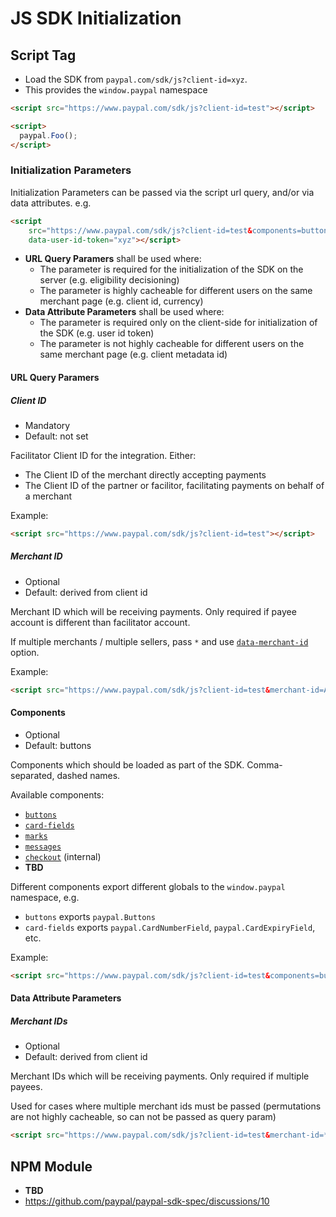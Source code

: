 # JS SDK Initialization

## Script Tag

- Load the SDK from `paypal.com/sdk/js?client-id=xyz`.
- This provides the `window.paypal` namespace

```html
<script src="https://www.paypal.com/sdk/js?client-id=test"></script>

<script>
  paypal.Foo();
</script>
```

### Initialization Parameters

Initialization Parameters can be passed via the script url query, and/or via data attributes. e.g.

```html
<script
    src="https://www.paypal.com/sdk/js?client-id=test&components=buttons"
    data-user-id-token="xyz"></script>
```

- **URL Query Paramers** shall be used where:
  - The parameter is required for the initialization of the SDK on the server (e.g. eligibility decisioning)
  - The parameter is highly cacheable for different users on the same merchant page (e.g. client id, currency)
- **Data Attribute Parameters** shall be used where:
  - The parameter is required only on the client-side for initialization of the SDK (e.g. user id token)
  - The parameter is not highly cacheable for different users on the same merchant page (e.g. client metadata id)

#### URL Query Paramers

##### Client ID

- Mandatory
- Default: not set

Facilitator Client ID for the integration. Either:

- The Client ID of the merchant directly accepting payments
- The Client ID of the partner or facilitor, facilitating payments on behalf of a merchant

Example:

```html
<script src="https://www.paypal.com/sdk/js?client-id=test"></script>
```

##### Merchant ID

- Optional
- Default: derived from client id

Merchant ID which will be receiving payments. Only required if payee account is different than facilitator account.

If multiple merchants / multiple sellers, pass `*` and use [`data-merchant-id`](#merchant-ids) option.

Example:

```html
<script src="https://www.paypal.com/sdk/js?client-id=test&merchant-id=ABC123"></script>
```

#### Components

- Optional
- Default: buttons

Components which should be loaded as part of the SDK. Comma-separated, dashed names.

Available components:

- [`buttons`](./components/buttons/index.md)
- [`card-fields`](./components/card-fields/index.md)
- [`marks`](./components/marks/index.md)
- [`messages`](./components/messages/index.md)
- [`checkout`](./components/checkout/index.md) (internal)
- __TBD__

Different components export different globals to the `window.paypal` namespace, e.g.

- `buttons` exports `paypal.Buttons`
- `card-fields` exports `paypal.CardNumberField`, `paypal.CardExpiryField`, etc.

Example:

```html
<script src="https://www.paypal.com/sdk/js?client-id=test&components=buttons,card-fields"></script>
```

#### Data Attribute Parameters

##### Merchant IDs

- Optional
- Default: derived from client id

Merchant IDs which will be receiving payments. Only required if multiple payees.

Used for cases where multiple merchant ids must be passed (permutations are not highly cacheable, so can not be passed as query param)

```html
<script src="https://www.paypal.com/sdk/js?client-id=test&merchant-id=*" data-merchant-id="ABC123,XYZ456"></script>
```



## NPM Module

- __TBD__
- https://github.com/paypal/paypal-sdk-spec/discussions/10
